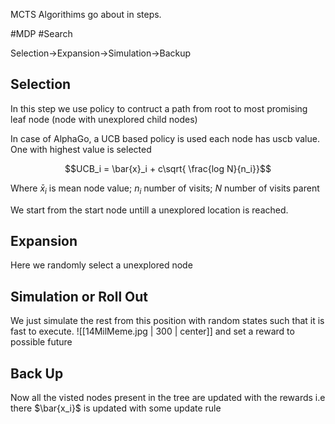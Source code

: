 MCTS Algorithims go about in steps.

#MDP #Search

Selection->Expansion->Simulation->Backup

## Selection
In this step we use policy to contruct a path from root to most promising leaf node (node with unexplored child nodes)

In case of AlphaGo, a UCB based policy is used each node has uscb value. One with highest value is selected 

$$UCB_i = \bar{x}_i + c\sqrt{ \frac{log N}{n_i}}$$

Where $\bar{x}_i$ is mean node value; $n_i$ number of visits; $N$ number of visits parent

We start from the start node untill a unexplored location is reached.

## Expansion
Here we randomly select a unexplored node

## Simulation or Roll Out
We just simulate the rest from this position with random states such that it is fast to execute.
![[14MilMeme.jpg | 300 | center]]
and set a reward to possible future

## Back Up

Now all the visted nodes present in the tree are updated with the rewards i.e there $\bar{x_i}$ is updated with some update rule


